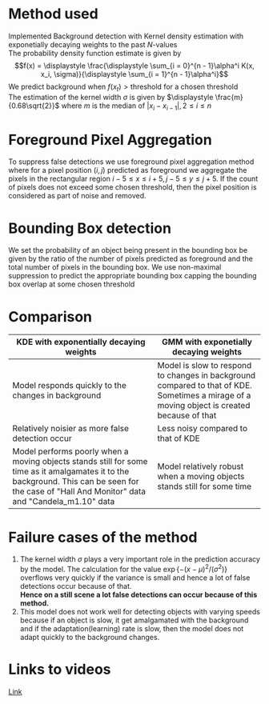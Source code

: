 # Method used
Implemented Background detection with Kernel density estimation with exponetially decaying weights to the past $N$-values<br>
The probability density function estimate is given by <br>
$$f(x) = \displaystyle \frac{\displaystyle \sum_{i = 0}^{n - 1}\alpha^i K(x, x_i, \sigma)}{\displaystyle \sum_{i = 1}^{n - 1}\alpha^i}$$
We predict background when $f(x_t) >\text{threshold}$ for a chosen threshold<br>
The estimation of the kernel width $\sigma$ is given by $\displaystyle \frac{m}{0.68\sqrt{2}}$ where $m$ is the median of $|x_i - x_{i - 1}|, 2\leq i\leq n$<br>
# Foreground Pixel Aggregation
To suppress false detections we use foreground pixel aggregation method where for a pixel position $(i, j)$ predicted as foreground we aggregate the pixels in the rectangular region $i- 5\leq x\leq i + 5, j-5\leq y\leq j + 5$. If the count of pixels does not exceed some chosen threshold, then the pixel position is considered as part of noise and removed.
# Bounding Box detection
We set the probability of an object being present in the bounding box be given by the ratio of the number of pixels predicted as foreground and the total number of pixels in the bounding box. We use non-maximal suppression to predict the appropriate bounding box capping the bounding box overlap at some chosen threshold
# Comparison
|KDE with exponentially decaying weights| GMM with exponetially decaying weights|
|---------------------------------------|---------------------------------------|
|Model responds quickly to the changes in background| Model is slow to respond to changes in background compared to that of KDE. Sometimes a mirage of a moving object is created because of that|
|Relatively noisier as more false detection occur | Less noisy compared to that of KDE|
|Model performs poorly when a moving objects stands still for some time as it amalgamates it to the background. This can be seen for the case of "Hall And Monitor" data and "Candela_m1.10" data| Model relatively robust when a moving objects stands still for some time|

# Failure cases of the method
1. The kernel width $\sigma$ plays a very important role in the prediction accuracy by the model. The calculation for the value $\displaystyle \exp\left\{ - (x - \mu)^2/(\sigma^2)\right\}$ overflows very quickly if the variance is small and hence a lot of false detections occur because of that.<br>
__Hence on a still scene a lot false detections can occur because of this method.__<br>
2. This model does not work well for detecting objects with varying speeds because if an object is slow, it get amalgamated with the background and if the adaptation(learning) rate is slow, then the model does not adapt quickly to the background changes.

# Links to videos
[Link](https://csciitd-my.sharepoint.com/:f:/g/personal/mt6180798_iitd_ac_in/EuNHBSCUFoBGne-TcmgAvX0BTFb4WtbbJCE3Nm7-i6GoHg?e=OxN0tX)
